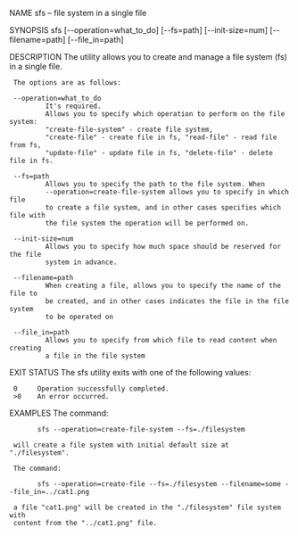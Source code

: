 NAME
sfs – file system in a single file

SYNOPSIS
sfs [--operation=what_to_do] [--fs=path] [--init-size=num] [--filename=path] [--file_in=path]

DESCRIPTION
The utility allows you to create and manage a file system (fs) in a single file.

     The options are as follows:

     --operation=what_to_do      
             It's required.
             Allows you to specify which operation to perform on the file system: 
             "create-file-system" - create file system, 
             "create-file" - create file in fs, "read-file" - read file from fs, 
             "update-file" - update file in fs, "delete-file" - delete file in fs.

     --fs=path
             Allows you to specify the path to the file system. When 
             --operation=create-file-system allows you to specify in which file 
             to create a file system, and in other cases specifies which file with 
             the file system the operation will be performed on.

     --init-size=num
             Allows you to specify how much space should be reserved for the file 
             system in advance.

     --filename=path
             When creating a file, allows you to specify the name of the file to 
             be created, and in other cases indicates the file in the file system 
             to be operated on

     --file_in=path
             Allows you to specify from which file to read content when creating 
             a file in the file system

EXIT STATUS
The sfs utility exits with one of the following values:

     0     Operation successfully completed.
     >0    An error occurred.

EXAMPLES
The command:

           sfs --operation=create-file-system --fs=./filesystem

     will create a file system with initial default size at "./filesystem".

     The command:

           sfs --operation=create-file --fs=./filesystem --filename=some --file_in=../cat1.png

     a file "cat1.png" will be created in the "./filesystem" file system with 
     content from the "../cat1.png" file.